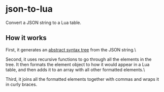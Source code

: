 # json-to-lua
Convert a JSON string to a Lua table.

## How it works
First, it generates an [abstract syntax tree](https://github.com/vtrushin/json-to-ast) from the JSON string.\
  
Second, it uses recursive functions to go through all the elements in the tree. It then formats the element object to how it would appear in a Lua table, and then adds it to an array with all other formatted elements.\
  
Third, it joins all the formatted elements together with commas and wraps it in curly braces.
